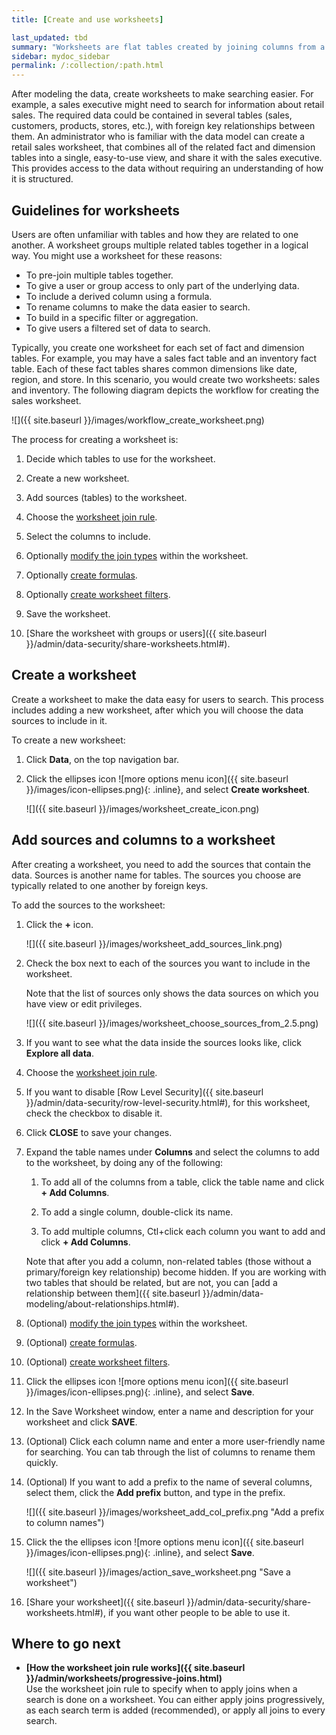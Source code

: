 ```yaml
---
title: [Create and use worksheets]

last_updated: tbd
summary: "Worksheets are flat tables created by joining columns from a set of one or more tables or imported datasets. "
sidebar: mydoc_sidebar
permalink: /:collection/:path.html
---
```


After modeling the data, create worksheets to make searching easier. For example, a sales executive might need to search for information about retail sales. The required data could be contained in several tables (sales, customers, products, stores, etc.), with foreign key relationships between them. An administrator who is familiar with the data model can create a retail sales worksheet, that combines all of the related fact and dimension tables into a single, easy-to-use view, and share it with the sales executive. This provides access to the data without requiring an understanding of how it is structured.

## Guidelines for worksheets

Users are often unfamiliar with tables and how they are related to one another. A worksheet groups multiple related tables together in a logical way.  You might use a worksheet for these reasons:

-   To pre-join multiple tables together.
-   To give a user or group access to only part of the underlying data.
-   To include a derived column using a formula.
-   To rename columns to make the data easier to search.
-   To build in a specific filter or aggregation.
-   To give users a filtered set of data to search.

Typically, you create one worksheet for each set of fact and dimension tables. For example, you may have a sales fact table and an inventory fact table. Each of these fact tables shares common dimensions like date, region, and store. In this scenario, you would create two worksheets: sales and inventory. The following diagram depicts the workflow for creating the sales worksheet.

![]({{ site.baseurl }}/images/workflow_create_worksheet.png)

The process for creating a worksheet is:

1.  Decide which tables to use for the worksheet.

2.  Create a new worksheet.

3.  Add sources (tables) to the worksheet.

4.  Choose the [worksheet join rule](progressive-joins.html#).

5.  Select the columns to include.

6.  Optionally [modify the join types](mod-ws-internal-joins.html#) within the worksheet.

7.  Optionally [create formulas](create-formula.html#).

8.  Optionally [create worksheet filters](create-ws-filter.html#).

9.  Save the worksheet.

10.  [Share the worksheet with groups or users]({{ site.baseurl }}/admin/data-security/share-worksheets.html#).

## Create a worksheet

Create a worksheet to make the data easy for users to search. This process includes adding a new worksheet, after which you will choose the data sources to include in it.

To create a new worksheet:

1. Click **Data**, on the top navigation bar.

2. Click the ellipses icon ![more options menu icon]({{ site.baseurl }}/images/icon-ellipses.png){: .inline}, and select **Create worksheet**.

    ![]({{ site.baseurl }}/images/worksheet_create_icon.png)


## Add sources and columns to a worksheet

After creating a worksheet, you need to add the sources that contain the data. Sources is another name for tables. The sources you choose are typically related to one another by foreign keys.

To add the sources to the worksheet:

1.  Click the **+** icon.

    ![]({{ site.baseurl }}/images/worksheet_add_sources_link.png)

2. Check the box next to each of the sources you want to include in the worksheet.

    Note that the list of sources only shows the data sources on which you have view or edit privileges.

    ![]({{ site.baseurl }}/images/worksheet_choose_sources_from_2.5.png)

3. If you want to see what the data inside the sources looks like, click **Explore all data**.

4. Choose the [worksheet join rule](progressive-joins.html#).

5. If you want to disable [Row Level Security]({{ site.baseurl }}/admin/data-security/row-level-security.html#), for this worksheet, check the checkbox to disable it.

6. Click **CLOSE** to save your changes.

7. Expand the table names under **Columns** and select the columns to add to the worksheet, by doing any of the following:

    1. To add all of the columns from a table, click the table name and click **+ Add Columns**.

    2. To add a single column, double-click its name.

    3. To add multiple columns, Ctl+click each column you want to add and click **+ Add Columns**.

    Note that after you add a column, non-related tables (those without a primary/foreign key relationship) become hidden. If you are working with two tables that should be related, but are not, you can [add a relationship between them]({{ site.baseurl }}/admin/data-modeling/about-relationships.html#).

8.  (Optional) [modify the join types](mod-ws-internal-joins.html#) within the worksheet.

9.  (Optional) [create formulas](create-formula.html#).

10.  (Optional) [create worksheet filters](create-ws-filter.html#).

11. Click the ellipses icon ![more options menu icon]({{ site.baseurl }}/images/icon-ellipses.png){: .inline}, and select **Save**.

12. In the Save Worksheet window, enter a name and description for your worksheet and click **SAVE**.

13. (Optional) Click each column name and enter a more user-friendly name for searching. You can tab through the list of columns to rename them quickly.

14.  (Optional) If you want to add a prefix to the name of several columns, select them, click the **Add prefix** button, and type in the prefix.

     ![]({{ site.baseurl }}/images/worksheet_add_col_prefix.png "Add a prefix to column names")

15. Click the the ellipses icon ![more options menu icon]({{ site.baseurl }}/images/icon-ellipses.png){: .inline}, and select **Save**.

    ![]({{ site.baseurl }}/images/action_save_worksheet.png "Save a worksheet")

16.  [Share your worksheet]({{ site.baseurl }}/admin/data-security/share-worksheets.html#), if you want other people to be able to use it.

## Where to go next

-   **[How the worksheet join rule works]({{ site.baseurl }}/admin/worksheets/progressive-joins.html)**  
Use the worksheet join rule to specify when to apply joins when a search is done on a worksheet. You can either apply joins progressively, as each search term is added (recommended), or apply all joins to every search.
